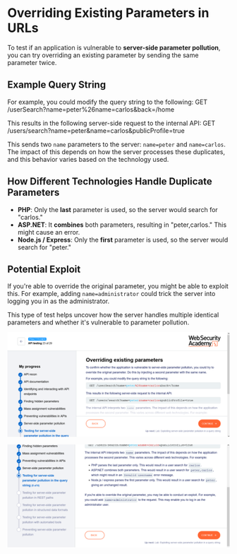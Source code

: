 # Overriding Existing Parameters in URLs

To test if an application is vulnerable to **server-side parameter pollution**, you can try overriding an existing parameter by sending the same parameter twice.

## Example Query String


 For example, you could modify the query string to the following:
GET /userSearch?name=peter%26name=carlos&back=/home

This results in the following server-side request to the internal API:
GET /users/search?name=peter&name=carlos&publicProfile=true

  

This sends two `name` parameters to the server: `name=peter` and `name=carlos`. The impact of this depends on how the server processes these duplicates, and this behavior varies based on the technology used.

## How Different Technologies Handle Duplicate Parameters

- **PHP**: Only the **last** parameter is used, so the server would search for "carlos."
- **ASP.NET**: It **combines** both parameters, resulting in "peter,carlos." This might cause an error.
- **Node.js / Express**: Only the **first** parameter is used, so the server would search for "peter."

## Potential Exploit

If you're able to override the original parameter, you might be able to exploit this. For example, adding `name=administrator` could trick the server into logging you in as the administrator.

This type of test helps uncover how the server handles multiple identical parameters and whether it's vulnerable to parameter pollution.

![Invalid Params](https://github.com/LanZeroth/Portswigger-Writeups/blob/main/Images/override-params1.png)

![Invalid Params](https://github.com/LanZeroth/Portswigger-Writeups/blob/main/Images/override-params2.png)
